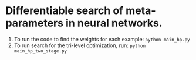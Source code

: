 # Differentiable search of meta-parameters in neural networks.
1. To run the code to find the weights for each example: `python main_hp.py`
2. To run search for the tri-level optimization, run: `python main_hp_two_stage.py`



